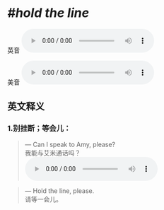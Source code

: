 # ***\#hold the line*** 
英音
<audio src="./media/hold the line1_AAC.aac" controls="controls"></audio>

美音
<audio src="./media/hold the line2_AAC.aac" controls="controls"></audio>



  

英文释义
---
### 1.**别挂断；等会儿：**  

 > — Can I speak to Amy, please?  
 > 我能与艾米通话吗？    
<audio src="./media/hold-34.aac" controls="controls"></audio>

 > — Hold the line, please.  
 > 请等一会儿。    


